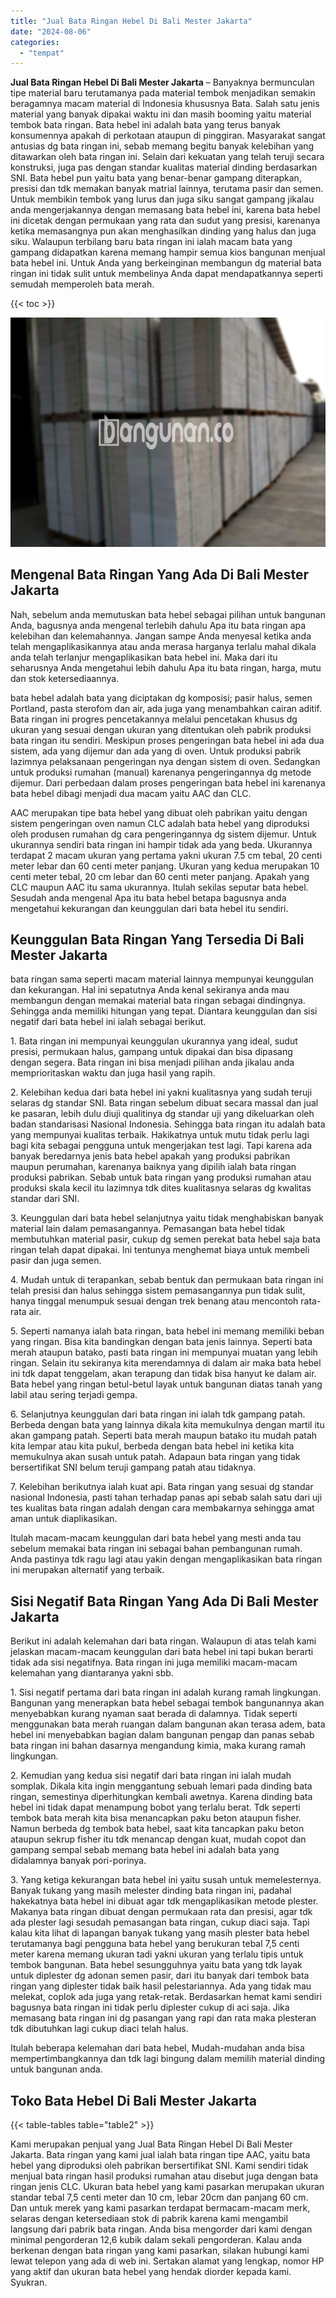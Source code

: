 ```yaml
---
title: "Jual Bata Ringan Hebel Di Bali Mester Jakarta"
date: "2024-08-06"
categories: 
  - "tempat"
---
```


**Jual Bata Ringan Hebel Di Bali Mester Jakarta** – Banyaknya bermunculan tipe material baru terutamanya pada material tembok menjadikan semakin beragamnya macam material di Indonesia khususnya Bata. Salah satu jenis material yang banyak dipakai waktu ini dan masih booming yaitu material tembok bata ringan. Bata hebel ini adalah bata yang terus banyak konsumennya apakah di perkotaan ataupun di pinggiran. Masyarakat sangat antusias dg bata ringan ini, sebab memang begitu banyak kelebihan yang ditawarkan oleh bata ringan ini. Selain dari kekuatan yang telah teruji secara konstruksi, juga pas dengan standar kualitas material dinding berdasarkan SNI. Bata hebel pun yaitu bata yang benar-benar gampang diterapkan, presisi dan tdk memakan banyak matrial lainnya, terutama pasir dan semen. Untuk membikin tembok yang lurus dan juga siku sangat gampang jikalau anda mengerjakannya dengan memasang bata hebel ini, karena bata hebel ini dicetak dengan permukaan yang rata dan sudut yang presisi, karenanya ketika memasangnya pun akan menghasilkan dinding yang halus dan juga siku. Walaupun terbilang baru bata ringan ini ialah macam bata yang gampang didapatkan karena memang hampir semua kios bangunan menjual bata hebel ini. Untuk Anda yang berkeinginan membangun dg material bata ringan ini tidak sulit untuk membelinya Anda dapat mendapatkannya seperti semudah memperoleh bata merah.

{{< toc >}}

![Jual Bata Ringan Hebel Di Bali Mester Jakarta](/images/jual-hebel-murah-02.png)

## Mengenal Bata Ringan Yang Ada Di Bali Mester Jakarta

Nah, sebelum anda memutuskan bata hebel sebagai pilihan untuk bangunan Anda, bagusnya anda mengenal terlebih dahulu Apa itu bata ringan apa kelebihan dan kelemahannya. Jangan sampe Anda menyesal ketika anda telah mengaplikasikannya atau anda merasa harganya terlalu mahal dikala anda telah terlanjur mengaplikasikan bata hebel ini. Maka dari itu seharusnya Anda mengetahui lebih dahulu Apa itu bata ringan, harga, mutu dan stok ketersediaannya.

bata hebel adalah bata yang diciptakan dg komposisi; pasir halus, semen Portland, pasta sterofom dan air, ada juga yang menambahkan cairan aditif. Bata ringan ini progres pencetakannya melalui pencetakan khusus dg ukuran yang sesuai dengan ukuran yang ditentukan oleh pabrik produksi bata ringan itu sendiri. Meskipun proses pengeringan bata hebel ini ada dua sistem, ada yang dijemur dan ada yang di oven. Untuk produksi pabrik lazimnya pelaksanaan pengeringan nya dengan sistem di oven. Sedangkan untuk produksi rumahan (manual) karenanya pengeringannya dg metode dijemur. Dari perbedaan dalam proses pengeringan bata hebel ini karenanya bata hebel dibagi menjadi dua macam yaitu AAC dan CLC.

AAC merupakan tipe bata hebel yang dibuat oleh pabrikan yaitu dengan sistem pengeringan oven namun CLC adalah bata hebel yang diproduksi oleh produsen rumahan dg cara pengeringannya dg sistem dijemur. Untuk ukurannya sendiri bata ringan ini hampir tidak ada yang beda. Ukurannya terdapat 2 macam ukuran yang pertama yakni ukuran 7.5 cm tebal, 20 centi meter lebar dan 60 centi meter panjang. Ukuran yang kedua merupakan 10 centi meter tebal, 20 cm lebar dan 60 centi meter panjang. Apakah yang CLC maupun AAC itu sama ukurannya. Itulah sekilas seputar bata hebel. Sesudah anda mengenal Apa itu bata hebel betapa bagusnya anda mengetahui kekurangan dan keunggulan dari bata hebel itu sendiri.

## Keunggulan Bata Ringan Yang Tersedia Di Bali Mester Jakarta

bata ringan sama seperti macam material lainnya mempunyai keunggulan dan kekurangan. Hal ini sepatutnya Anda kenal sekiranya anda mau membangun dengan memakai material bata ringan sebagai dindingnya. Sehingga anda memiliki hitungan yang tepat. Diantara keunggulan dan sisi negatif dari bata hebel ini ialah sebagai berikut.

1\. Bata ringan ini mempunyai keunggulan ukurannya yang ideal, sudut presisi, permukaan halus, gampang untuk dipakai dan bisa dipasang dengan segera. Bata ringan ini bisa menjadi pilihan anda jikalau anda memprioritaskan waktu dan juga hasil yang rapih.

2\. Kelebihan kedua dari bata hebel ini yakni kualitasnya yang sudah teruji selaras dg standar SNI. Bata ringan sebelum dibuat secara massal dan jual ke pasaran, lebih dulu diuji qualitinya dg standar uji yang dikeluarkan oleh badan standarisasi Nasional Indonesia. Sehingga bata ringan itu adalah bata yang mempunyai kualitas terbaik. Hakikatnya untuk mutu tidak perlu lagi bagi kita sebagai pengguna untuk mengerjakan test lagi. Tapi karena ada banyak beredarnya jenis bata hebel apakah yang produksi pabrikan maupun perumahan, karenanya baiknya yang dipilih ialah bata ringan produksi pabrikan. Sebab untuk bata ringan yang produksi rumahan atau produksi skala kecil itu lazimnya tdk dites kualitasnya selaras dg kwalitas standar dari SNI.

3\. Keunggulan dari bata hebel selanjutnya yaitu tidak menghabiskan banyak material lain dalam pemasangannya. Pemasangan bata hebel tidak membutuhkan material pasir, cukup dg semen perekat bata hebel saja bata ringan telah dapat dipakai. Ini tentunya menghemat biaya untuk membeli pasir dan juga semen.

4\. Mudah untuk di terapankan, sebab bentuk dan permukaan bata ringan ini telah presisi dan halus sehingga sistem pemasangannya pun tidak sulit, hanya tinggal menumpuk sesuai dengan trek benang atau mencontoh rata-rata air.

5\. Seperti namanya ialah bata ringan, bata hebel ini memang memiliki beban yang ringan. Bisa kita bandingkan dengan bata jenis lainnya. Seperti bata merah ataupun batako, pasti bata ringan ini mempunyai muatan yang lebih ringan. Selain itu sekiranya kita merendamnya di dalam air maka bata hebel ini tdk dapat tenggelam, akan terapung dan tidak bisa hanyut ke dalam air. Bata hebel yang ringan betul-betul layak untuk bangunan diatas tanah yang labil atau sering terjadi gempa.

6\. Selanjutnya keunggulan dari bata ringan ini ialah tdk gampang patah. Berbeda dengan bata yang lainnya dikala kita memukulnya dengan martil itu akan gampang patah. Seperti bata merah maupun batako itu mudah patah kita lempar atau kita pukul, berbeda dengan bata hebel ini ketika kita memukulnya akan susah untuk patah. Adapaun bata ringan yang tidak bersertifikat SNI belum teruji gampang patah atau tidaknya.

7\. Kelebihan berikutnya ialah kuat api. Bata ringan yang sesuai dg standar nasional Indonesia, pasti tahan terhadap panas api sebab salah satu dari uji tes kualitas bata ringan adalah dengan cara membakarnya sehingga amat aman untuk diaplikasikan.

Itulah macam-macam keunggulan dari bata hebel yang mesti anda tau sebelum memakai bata ringan ini sebagai bahan pembangunan rumah. Anda pastinya tdk ragu lagi atau yakin dengan mengaplikasikan bata ringan ini merupakan alternatif yang terbaik.

## Sisi Negatif Bata Ringan Yang Ada Di Bali Mester Jakarta

Berikut ini adalah kelemahan dari bata ringan. Walaupun di atas telah kami jelaskan macam-macam keunggulan dari bata hebel ini tapi bukan berarti tidak ada sisi negatifnya. Bata ringan ini juga memiliki macam-macam kelemahan yang diantaranya yakni sbb.

1\. Sisi negatif pertama dari bata ringan ini adalah kurang ramah lingkungan. Bangunan yang menerapkan bata hebel sebagai tembok bangunannya akan menyebabkan kurang nyaman saat berada di dalamnya. Tidak seperti menggunakan bata merah ruangan dalam bangunan akan terasa adem, bata hebel ini menyebabkan bagian dalam bangunan pengap dan panas sebab bata ringan ini bahan dasarnya mengandung kimia, maka kurang ramah lingkungan.

2\. Kemudian yang kedua sisi negatif dari bata ringan ini ialah mudah somplak. Dikala kita ingin menggantung sebuah lemari pada dinding bata ringan, semestinya diperhitungkan kembali awetnya. Karena dinding bata hebel ini tidak dapat menampung bobot yang terlalu berat. Tdk seperti tembok bata merah kita bisa menancapkan paku beton ataupun fisher. Namun berbeda dg tembok bata hebel, saat kita tancapkan paku beton ataupun sekrup fisher itu tdk menancap dengan kuat, mudah copot dan gampang sempal sebab memang bata hebel ini adalah bata yang didalamnya banyak pori-porinya.

3\. Yang ketiga kekurangan bata hebel ini yaitu susah untuk memelesternya. Banyak tukang yang masih melester dinding bata ringan ini, padahal hakekatnya bata hebel ini dibuat agar tdk mengaplikasikan metode plester. Makanya bata ringan dibuat dengan permukaan rata dan presisi, agar tdk ada plester lagi sesudah pemasangan bata ringan, cukup diaci saja. Tapi kalau kita lihat di lapangan banyak tukang yang masih plester bata hebel terutamanya bagi pengguna bata hebel yang berukuran tebal 7,5 centi meter karena memang ukuran tadi yakni ukuran yang terlalu tipis untuk tembok bangunan. Bata hebel sesungguhnya yaitu bata yang tdk layak untuk diplester dg adonan semen pasir, dari itu banyak dari tembok bata ringan yang diplester tidak baik hasil pelestariannya. Ada yang tidak mau melekat, coplok ada juga yang retak-retak. Berdasarkan hemat kami sendiri bagusnya bata ringan ini tidak perlu diplester cukup di aci saja. Jika memasang bata ringan ini dg pasangan yang rapi dan rata maka plesteran tdk dibutuhkan lagi cukup diaci telah halus.

Itulah beberapa kelemahan dari bata hebel, Mudah-mudahan anda bisa mempertimbangkannya dan tdk lagi bingung dalam memilih material dinding untuk bangunan anda.

## Toko Bata Hebel Di Bali Mester Jakarta

{{< table-tables table="table2" >}}

Kami merupakan penjual yang Jual Bata Ringan Hebel Di Bali Mester Jakarta. Bata ringan yang kami jual ialah bata ringan tipe AAC, yaitu bata hebel yang diproduksi oleh pabrikan bersertifikat SNI. Kami sendiri tidak menjual bata ringan hasil produksi rumahan atau disebut juga dengan bata ringan jenis CLC. Ukuran bata hebel yang kami pasarkan merupakan ukuran standar tebal 7,5 centi meter dan 10 cm, lebar 20cm dan panjang 60 cm. Dan untuk merek yang kami pasarkan terdapat bermacam-macam merk, selaras dengan ketersediaan stok di pabrik karena kami mengambil langsung dari pabrik bata ringan. Anda bisa mengorder dari kami dengan minimal pengorderan 12,6 kubik dalam sekali pengorderan. Kalau anda berkenan dengan bata ringan yang kami pasarkan, silakan hubungi kami lewat telepon yang ada di web ini. Sertakan alamat yang lengkap, nomor HP yang aktif dan ukuran bata hebel yang hendak diorder kepada kami. Syukran.
